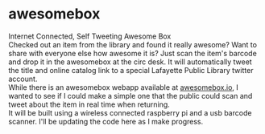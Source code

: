 awesomebox
==========

Internet Connected, Self Tweeting Awesome Box
<br>
Checked out an item from the library and found it really awesome? Want to share with everyone else how awesome it is? Just scan the item's barcode and drop it in the awesomebox at the circ desk.  It will automatically tweet the title and online catalog link to a special Lafayette Public Library twitter account.
<br>
While there is an awesomebox webapp available at <a href="http://awesomebox.io">awesomebox.io</a>, I wanted to see if I could make a simple one that the public could scan and tweet about the item in real time when returning.
<br>
It will be built using a wireless connected raspberry pi and a usb barcode scanner. I'll be updating the code here as I make progress.
